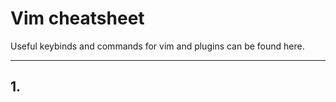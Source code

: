 # Vim cheatsheet

Useful keybinds and commands for vim and plugins can be found here.

--------------------------------------------------------------------------------

## 1.
